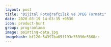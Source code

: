```yaml
---
layout: post
title: "Dijital Fotoğrafçılık ve JPEG Formatı"
date: 2020-03-19 14:03:35 +0530
icon: product-hunt
group: programlama
image: pointing-data.jpg
imagehash: bf120c54397ba65f193e35996e5668cc
---
```

